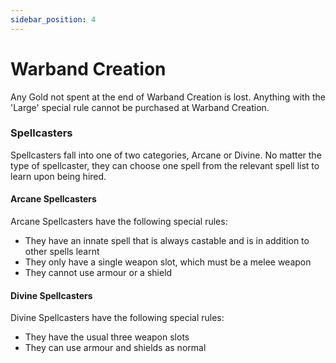 ```yaml
---
sidebar_position: 4
---
```

# Warband Creation

Any Gold not spent at the end of Warband Creation is lost.
Anything with the 'Large' special rule cannot be purchased at Warband Creation.

### Spellcasters

Spellcasters fall into one of two categories, Arcane or Divine. No matter the type of spellcaster, they can choose one spell from the relevant spell list to learn upon being hired.
#### Arcane Spellcasters

Arcane Spellcasters have the following special rules:
* They have an innate spell that is always castable and is in addition to other spells learnt
* They only have a single weapon slot, which must be a melee weapon
* They cannot use armour or a shield

#### Divine Spellcasters

Divine Spellcasters have the following special rules:
* They have the usual three weapon slots
* They can use armour and shields as normal
